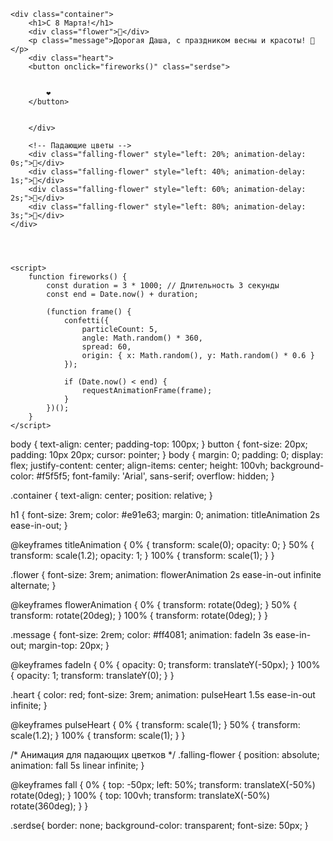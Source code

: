 <!DOCTYPE html>
<html lang="en">
<head>
    <meta charset="UTF-8">
    <meta name="viewport" content="width=device-width, initial-scale=1.0">
    <title>Поздравление с 8 марта!</title>
    <script src="https://cdn.jsdelivr.net/npm/canvas-confetti@1.5.1/dist/confetti.browser.min.js"></script>
    <link rel="stylesheet" href="style.css">
</head>
<body>

    <div class="container">
        <h1>С 8 Марта!</h1>
        <div class="flower">🌸</div>
        <p class="message">Дорогая Даша, с праздником весны и красоты! 💐</p>
        <div class="heart">
        <button onclick="fireworks()" class="serdse">

            
            ❤️
        </button>    
        
        
        </div>
        
        <!-- Падающие цветы -->
        <div class="falling-flower" style="left: 20%; animation-delay: 0s;">🌼</div>
        <div class="falling-flower" style="left: 40%; animation-delay: 1s;">🌷</div>
        <div class="falling-flower" style="left: 60%; animation-delay: 2s;">💐</div>
        <div class="falling-flower" style="left: 80%; animation-delay: 3s;">🌸</div>
    </div>




    <script>
        function fireworks() {
            const duration = 3 * 1000; // Длительность 3 секунды
            const end = Date.now() + duration;

            (function frame() {
                confetti({
                    particleCount: 5,
                    angle: Math.random() * 360,
                    spread: 60,
                    origin: { x: Math.random(), y: Math.random() * 0.6 }
                });

                if (Date.now() < end) {
                    requestAnimationFrame(frame);
                }
            })();
        }
    </script>

</body>
</html>

body {
    text-align: center;
    padding-top: 100px;
}
button {
    font-size: 20px;
    padding: 10px 20px;
    cursor: pointer;
}
body {
    margin: 0;
    padding: 0;
    display: flex;
    justify-content: center;
    align-items: center;
    height: 100vh;
    background-color: #f5f5f5;
    font-family: 'Arial', sans-serif;
    overflow: hidden;
}

.container {
    text-align: center;
    position: relative;
}

h1 {
    font-size: 3rem;
    color: #e91e63;
    margin: 0;
    animation: titleAnimation 2s ease-in-out;
}

@keyframes titleAnimation {
    0% {
        transform: scale(0);
        opacity: 0;
    }
    50% {
        transform: scale(1.2);
        opacity: 1;
    }
    100% {
        transform: scale(1);
    }
}

.flower {
    font-size: 3rem;
    animation: flowerAnimation 2s ease-in-out infinite alternate;
}

@keyframes flowerAnimation {
    0% {
        transform: rotate(0deg);
    }
    50% {
        transform: rotate(20deg);
    }
    100% {
        transform: rotate(0deg);
    }
}

.message {
    font-size: 2rem;
    color: #ff4081;
    animation: fadeIn 3s ease-in-out;
    margin-top: 20px;
}

@keyframes fadeIn {
    0% {
        opacity: 0;
        transform: translateY(-50px);
    }
    100% {
        opacity: 1;
        transform: translateY(0);
    }
}

.heart {
    color: red;
    font-size: 3rem;
    animation: pulseHeart 1.5s ease-in-out infinite;
}

@keyframes pulseHeart {
    0% {
        transform: scale(1);
    }
    50% {
        transform: scale(1.2);
    }
    100% {
        transform: scale(1);
    }
}

/* Анимация для падающих цветков */
.falling-flower {
    position: absolute;
    animation: fall 5s linear infinite;
}

@keyframes fall {
    0% {
        top: -50px;
        left: 50%;
        transform: translateX(-50%) rotate(0deg);
    }
    100% {
        top: 100vh;
        transform: translateX(-50%) rotate(360deg);
    }
}

.serdse{
border: none;
background-color: transparent;
font-size: 50px;
}
